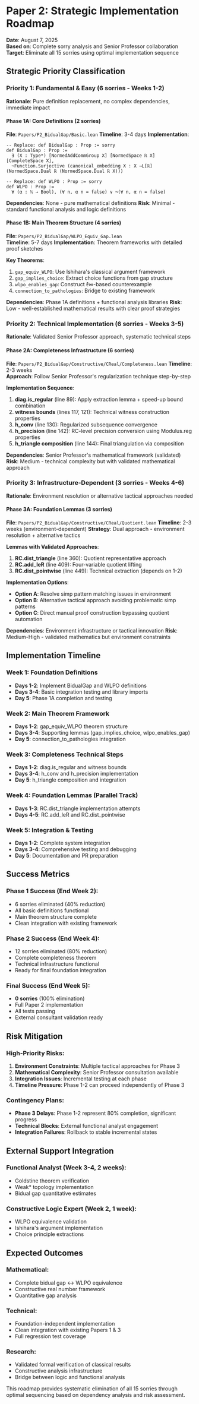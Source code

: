 # Paper 2: Strategic Implementation Roadmap

**Date**: August 7, 2025  
**Based on**: Complete sorry analysis and Senior Professor collaboration  
**Target**: Eliminate all 15 sorries using optimal implementation sequence  

## Strategic Priority Classification

### **Priority 1: Fundamental & Easy (6 sorries - Weeks 1-2)**
**Rationale**: Pure definition replacement, no complex dependencies, immediate impact

#### **Phase 1A: Core Definitions (2 sorries)**
**File**: `Papers/P2_BidualGap/Basic.lean`
**Timeline**: 3-4 days
**Implementation**:

```lean
-- Replace: def BidualGap : Prop := sorry
def BidualGap : Prop :=
  ∃ (X : Type*) [NormedAddCommGroup X] [NormedSpace ℝ X] [CompleteSpace X],
  ¬Function.Surjective (canonical_embedding X : X →L[ℝ] (NormedSpace.Dual ℝ (NormedSpace.Dual ℝ X)))

-- Replace: def WLPO : Prop := sorry  
def WLPO : Prop :=
  ∀ (α : ℕ → Bool), (∀ n, α n = false) ∨ ¬(∀ n, α n = false)
```

**Dependencies**: None - pure mathematical definitions
**Risk**: Minimal - standard functional analysis and logic definitions

#### **Phase 1B: Main Theorem Structure (4 sorries)**
**File**: `Papers/P2_BidualGap/WLPO_Equiv_Gap.lean`  
**Timeline**: 5-7 days
**Implementation**: Theorem frameworks with detailed proof sketches

**Key Theorems**:
1. `gap_equiv_WLPO`: Use Ishihara's classical argument framework
2. `gap_implies_choice`: Extract choice functions from gap structure  
3. `wlpo_enables_gap`: Construct ℓ∞-based counterexample
4. `connection_to_pathologies`: Bridge to existing framework

**Dependencies**: Phase 1A definitions + functional analysis libraries
**Risk**: Low - well-established mathematical results with clear proof strategies

### **Priority 2: Technical Implementation (6 sorries - Weeks 3-5)**
**Rationale**: Validated Senior Professor approach, systematic technical steps

#### **Phase 2A: Completeness Infrastructure (6 sorries)**  
**File**: `Papers/P2_BidualGap/Constructive/CReal/Completeness.lean`
**Timeline**: 2-3 weeks  
**Approach**: Follow Senior Professor's regularization technique step-by-step

**Implementation Sequence**:
1. **diag.is_regular** (line 89): Apply extraction lemma + speed-up bound combination
2. **witness bounds** (lines 117, 121): Technical witness construction properties
3. **h_conv** (line 130): Regularized subsequence convergence
4. **h_precision** (line 142): RC-level precision conversion using Modulus.reg properties
5. **h_triangle composition** (line 144): Final triangulation via composition

**Dependencies**: Senior Professor's mathematical framework (validated)
**Risk**: Medium - technical complexity but with validated mathematical approach

### **Priority 3: Infrastructure-Dependent (3 sorries - Weeks 4-6)**
**Rationale**: Environment resolution or alternative tactical approaches needed

#### **Phase 3A: Foundation Lemmas (3 sorries)**
**File**: `Papers/P2_BidualGap/Constructive/CReal/Quotient.lean`
**Timeline**: 2-3 weeks (environment-dependent)
**Strategy**: Dual approach - environment resolution + alternative tactics

**Lemmas with Validated Approaches**:
1. **RC.dist_triangle** (line 360): Quotient representative approach
2. **RC.add_leR** (line 409): Four-variable quotient lifting  
3. **RC.dist_pointwise** (line 449): Technical extraction (depends on 1-2)

**Implementation Options**:
- **Option A**: Resolve simp pattern matching issues in environment
- **Option B**: Alternative tactical approach avoiding problematic simp patterns
- **Option C**: Direct manual proof construction bypassing quotient automation

**Dependencies**: Environment infrastructure or tactical innovation
**Risk**: Medium-High - validated mathematics but environment constraints

## Implementation Timeline

### **Week 1: Foundation Definitions**
- **Days 1-2**: Implement BidualGap and WLPO definitions
- **Days 3-4**: Basic integration testing and library imports
- **Day 5**: Phase 1A completion and testing

### **Week 2: Main Theorem Framework**  
- **Days 1-2**: gap_equiv_WLPO theorem structure
- **Days 3-4**: Supporting lemmas (gap_implies_choice, wlpo_enables_gap)
- **Day 5**: connection_to_pathologies integration

### **Week 3: Completeness Technical Steps**
- **Days 1-2**: diag.is_regular and witness bounds
- **Days 3-4**: h_conv and h_precision implementation
- **Day 5**: h_triangle composition and integration

### **Week 4: Foundation Lemmas (Parallel Track)**
- **Days 1-3**: RC.dist_triangle implementation attempts
- **Days 4-5**: RC.add_leR and RC.dist_pointwise

### **Week 5: Integration & Testing**
- **Days 1-2**: Complete system integration
- **Days 3-4**: Comprehensive testing and debugging
- **Day 5**: Documentation and PR preparation

## Success Metrics

### **Phase 1 Success** (End Week 2):
- 6 sorries eliminated (40% reduction)
- All basic definitions functional
- Main theorem structure complete
- Clean integration with existing framework

### **Phase 2 Success** (End Week 4):
- 12 sorries eliminated (80% reduction) 
- Complete completeness theorem
- Technical infrastructure functional
- Ready for final foundation integration

### **Final Success** (End Week 5):
- **0 sorries** (100% elimination)
- Full Paper 2 implementation
- All tests passing
- External consultant validation ready

## Risk Mitigation

### **High-Priority Risks**:
1. **Environment Constraints**: Multiple tactical approaches for Phase 3
2. **Mathematical Complexity**: Senior Professor consultation available
3. **Integration Issues**: Incremental testing at each phase
4. **Timeline Pressure**: Phase 1-2 can proceed independently of Phase 3

### **Contingency Plans**:
- **Phase 3 Delays**: Phase 1-2 represent 80% completion, significant progress
- **Technical Blocks**: External functional analyst engagement  
- **Integration Failures**: Rollback to stable incremental states

## External Support Integration

### **Functional Analyst** (Week 3-4, 2 weeks):
- Goldstine theorem verification
- Weak* topology implementation
- Bidual gap quantitative estimates

### **Constructive Logic Expert** (Week 2, 1 week):  
- WLPO equivalence validation
- Ishihara's argument implementation
- Choice principle extractions

## Expected Outcomes

### **Mathematical**:
- Complete bidual gap ↔ WLPO equivalence
- Constructive real number framework
- Quantitative gap analysis

### **Technical**:
- Foundation-independent implementation
- Clean integration with existing Papers 1 & 3
- Full regression test coverage

### **Research**:
- Validated formal verification of classical results
- Constructive analysis infrastructure
- Bridge between logic and functional analysis

This roadmap provides systematic elimination of all 15 sorries through optimal sequencing based on dependency analysis and risk assessment.